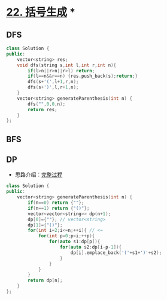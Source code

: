 # [22. 括号生成](https://leetcode-cn.com/problems/generate-parentheses/) *

## DFS

```cpp
class Solution {
public:
    vector<string> res;
    void dfs(string s,int l,int r,int n){
        if(l>n||r>n||r>l) return;
        if(l==n&&r==n) {res.push_back(s);return;}
        dfs(s+'(',l+1,r,n);
        dfs(s+')',l,r+1,n);
    }
    vector<string> generateParenthesis(int n) {
        dfs("",0,0,n);
        return res;
    }
};
```

## BFS

## DP

+ 思路介绍：[完整过程](https://leetcode-cn.com/problems/generate-parentheses/solution/zui-jian-dan-yi-dong-de-dong-tai-gui-hua-bu-lun-da/)

```cpp
class Solution {
public:
    vector<string> generateParenthesis(int n) {
        if(n==0) return {""};
        if(n==1) return {"()"};
        vector<vector<string>> dp(n+1);
        dp[0]={""}; // vector<string>
        dp[1]={"()"};
        for(int i=2;i<=n;++i){ // <=
            for(int p=0;p<i;++p){
                for(auto s1:dp[p]){
                    for(auto s2:dp[i-p-1]){
                        dp[i].emplace_back('('+s1+')'+s2);
                    }
                }
            }
        }
        return dp[n];
    }
};
```